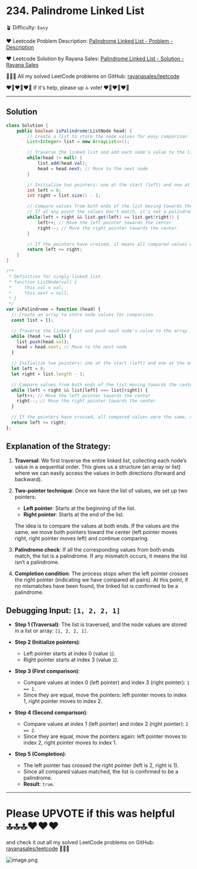 # 234. Palindrome Linked List

🪴 Difficulty: `Easy`

❤️ Leetcode Problem Description: [Palindrome Linked List - Problem - Description](https://leetcode.com/problems/palindrome-linked-list/description/)

❤️ Leetcode Solution by Rayana Sales: [Palindrome Linked List - Solution - Rayana Sales](https://leetcode.com/problems/palindrome-linked-list/solutions/5733876/simple-beginner-friendly-javascript-java/)

💁🏻‍♀️ All my solved LeetCode problems on GitHub: [rayanasales/leetcode](https://github.com/rayanasales/leetcode)

❤️‍🔥❤️‍🔥❤️‍🔥 If it's help, please up 🔝 vote! ❤️‍🔥❤️‍🔥❤️‍🔥

---

## Solution

```java []
class Solution {
    public boolean isPalindrome(ListNode head) {
        // Create a list to store the node values for easy comparison
        List<Integer> list = new ArrayList<>();

        // Traverse the linked list and add each node's value to the list
        while(head != null) {
            list.add(head.val);
            head = head.next; // Move to the next node
        }

        // Initialize two pointers: one at the start (left) and one at the end (right)
        int left = 0;
        int right = list.size() - 1;

        // Compare values from both ends of the list moving towards the center
        // If at any point the values don't match, it's not a palindrome
        while(left < right && list.get(left) == list.get(right)) {
            left++; // Move the left pointer towards the center
            right--; // Move the right pointer towards the center
        }

        // If the pointers have crossed, it means all compared values were the same, so it's a palindrome
        return left >= right;
    }
}
```

```javascript []
/**
 * Definition for singly-linked list.
 * function ListNode(val) {
 *     this.val = val;
 *     this.next = null;
 * }
 */
var isPalindrome = function (head) {
  // Create an array to store node values for comparison
  const list = [];

  // Traverse the linked list and push each node's value to the array
  while (head !== null) {
    list.push(head.val);
    head = head.next; // Move to the next node
  }

  // Initialize two pointers: one at the start (left) and one at the end (right)
  let left = 0;
  let right = list.length - 1;

  // Compare values from both ends of the list moving towards the center
  while (left < right && list[left] === list[right]) {
    left++; // Move the left pointer towards the center
    right--; // Move the right pointer towards the center
  }

  // If the pointers have crossed, all compared values were the same, so it's a palindrome
  return left >= right;
};
```

## Explanation of the Strategy:

1. **Traversal**: We first traverse the entire linked list, collecting each node’s value in a sequential order. This gives us a structure (an array or list) where we can easily access the values in both directions (forward and backward).
2. **Two-pointer technique**: Once we have the list of values, we set up two pointers:

   - **Left pointer**: Starts at the beginning of the list.
   - **Right pointer**: Starts at the end of the list.

   The idea is to compare the values at both ends. If the values are the same, we move both pointers toward the center (left pointer moves right, right pointer moves left) and continue comparing.

3. **Palindrome check**: If all the corresponding values from both ends match, the list is a palindrome. If any mismatch occurs, it means the list isn’t a palindrome.

4. **Completion condition**: The process stops when the left pointer crosses the right pointer (indicating we have compared all pairs). At this point, if no mismatches have been found, the linked list is confirmed to be a palindrome.

## Debugging Input: `[1, 2, 2, 1]`

- **Step 1 (Traversal)**: The list is traversed, and the node values are stored in a list or array: `[1, 2, 2, 1]`.

- **Step 2 (Initialize pointers)**:

  - Left pointer starts at index 0 (value `1`).
  - Right pointer starts at index 3 (value `1`).

- **Step 3 (First comparison)**:

  - Compare values at index 0 (left pointer) and index 3 (right pointer): `1 == 1`.
  - Since they are equal, move the pointers: left pointer moves to index 1, right pointer moves to index 2.

- **Step 4 (Second comparison)**:

  - Compare values at index 1 (left pointer) and index 2 (right pointer): `2 == 2`.
  - Since they are equal, move the pointers again: left pointer moves to index 2, right pointer moves to index 1.

- **Step 5 (Completion)**:
  - The left pointer has crossed the right pointer (left is 2, right is 1).
  - Since all compared values matched, the list is confirmed to be a palindrome.
  - **Result**: `true`.

---

# Please UPVOTE if this was helpful 🔝🔝🔝❤️❤️❤️

and check it out all my solved LeetCode problems on GitHub: [rayanasales/leetcode](https://github.com/rayanasales/leetcode) 🤙😚🤘

![image.png](https://assets.leetcode.com/users/images/57bce3b1-56e2-4c20-9cdf-b61fef26b93b_1725494158.6252415.png)
